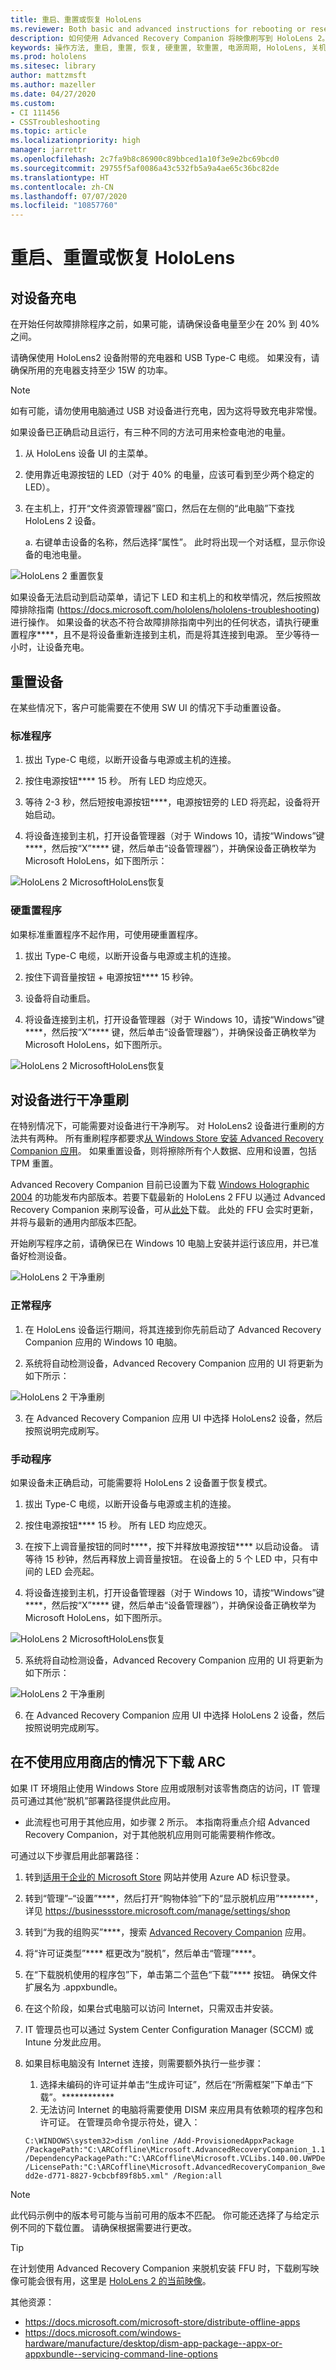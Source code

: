 ```yaml
---
title: 重启、重置或恢复 HoloLens
ms.reviewer: Both basic and advanced instructions for rebooting or resetting your HoloLens.
description: 如何使用 Advanced Recovery Companion 将映像刷写到 HoloLens 2。
keywords: 操作方法, 重启, 重置, 恢复, 硬重置, 软重置, 电源周期, HoloLens, 关机, arc, advanced recovery companion
ms.prod: hololens
ms.sitesec: library
author: mattzmsft
ms.author: mazeller
ms.date: 04/27/2020
ms.custom:
- CI 111456
- CSSTroubleshooting
ms.topic: article
ms.localizationpriority: high
manager: jarrettr
ms.openlocfilehash: 2c7fa9b8c86900c89bbced1a10f3e9e2bc69bcd0
ms.sourcegitcommit: 29755f5af0086a43c532fb5a9a4ae65c36bc82de
ms.translationtype: HT
ms.contentlocale: zh-CN
ms.lasthandoff: 07/07/2020
ms.locfileid: "10857760"
---
```

# 重启、重置或恢复 HoloLens

## 对设备充电

在开始任何故障排除程序之前，如果可能，请确保设备电量至少在 20% 到 40% 之间。

请确保使用 HoloLens2 设备附带的充电器和 USB Type-C 电缆。 如果没有，请确保所用的充电器支持至少 15W 的功率。

> [!NOTE]
> 如有可能，请勿使用电脑通过 USB 对设备进行充电，因为这将导致充电非常慢。

如果设备已正确启动且运行，有三种不同的方法可用来检查电池的电量。

1. 从 HoloLens 设备 UI 的主菜单。
2. 使用靠近电源按钮的 LED（对于 40% 的电量，应该可看到至少两个稳定的 LED）。
3. 在主机上，打开“文件资源管理器”窗口，然后在左侧的“此电脑”下查找 HoloLens 2 设备。
    
      a. 右键单击设备的名称，然后选择“属性”。 此时将出现一个对话框，显示你设备的电池电量。

![HoloLens 2 重置恢复](images/ResetRecovery2.png)

如果设备无法启动到启动菜单，请记下 LED 和主机上的和枚举情况，然后按照故障排除指南 (https://docs.microsoft.com/hololens/hololens-troubleshooting) 进行操作。 如果设备的状态不符合故障排除指南中列出的任何状态，请执行硬重置程序****，且不是将设备重新连接到主机，而是将其连接到电源。 至少等待一小时，让设备充电。

## 重置设备

在某些情况下，客户可能需要在不使用 SW UI 的情况下手动重置设备。 

### 标准程序
1. 拔出 Type-C 电缆，以断开设备与电源或主机的连接。

2. 按住电源按钮**** 15 秒。 所有 LED 均应熄灭。

3. 等待 2-3 秒，然后短按电源按钮****，电源按钮旁的 LED 将亮起，设备将开始启动。 

4. 将设备连接到主机，打开设备管理器（对于 Windows 10，请按“Windows”键****，然后按“X”**** 键，然后单击“设备管理器”），并确保设备正确枚举为 Microsoft HoloLens，如下图所示：

![HoloLens 2 MicrosoftHoloLens恢复](images/MicrosoftHoloLens_DeviceManager.png)

### 硬重置程序

如果标准重置程序不起作用，可使用硬重置程序。

1. 拔出 Type-C 电缆，以断开设备与电源或主机的连接。

2. 按住下调音量按钮 + 电源按钮**** 15 秒钟。

3. 设备将自动重启。 

4. 将设备连接到主机，打开设备管理器（对于 Windows 10，请按“Windows”键****，然后按“X”**** 键，然后单击“设备管理器”），并确保设备正确枚举为 Microsoft HoloLens，如下图所示。

![HoloLens 2 MicrosoftHoloLens恢复](images/MicrosoftHoloLens_DeviceManager.png)

## 对设备进行干净重刷

在特别情况下，可能需要对设备进行干净刷写。 对 HoloLens2 设备进行重刷的方法共有两种。 所有重刷程序都要求[从 Windows Store 安装 Advanced Recovery Companion 应用](https://www.microsoft.com/store/productId/9P74Z35SFRS8)。 如果重置设备，则将擦除所有个人数据、应用和设置，包括 TPM 重置。

Advanced Recovery Companion 目前已设置为下载 [Windows Holographic 2004](hololens-release-notes.md#windows-holographic-version-2004) 的功能发布内部版本。若要下载最新的 HoloLens 2 FFU 以通过 Advanced Recovery Companion 来刷写设备，可从[此处](https://aka.ms/hololens2download)下载。 此处的 FFU 会实时更新，并将与最新的通用内部版本匹配。 

开始刷写程序之前，请确保已在 Windows 10 电脑上安装并运行该应用，并已准备好检测设备。

![HoloLens 2 干净重刷](images/ARC1.png)

### 正常程序

1. 在 HoloLens 设备运行期间，将其连接到你先前启动了 Advanced Recovery Companion 应用的 Windows 10 电脑。

2. 系统将自动检测设备，Advanced Recovery Companion 应用的 UI 将更新为如下所示：

![HoloLens 2 干净重刷](images/ARC2.png)

3. 在 Advanced Recovery Companion 应用 UI 中选择 HoloLens2 设备，然后按照说明完成刷写。

### 手动程序

如果设备未正确启动，可能需要将 HoloLens 2 设备置于恢复模式。

1. 拔出 Type-C 电缆，以断开设备与电源或主机的连接。 

2. 按住电源按钮**** 15 秒。 所有 LED 均应熄灭。 

3. 在按下上调音量按钮的同时****，按下并释放电源按钮**** 以启动设备。 请等待 15 秒钟，然后再释放上调音量按钮。 在设备上的 5 个 LED 中，只有中间的 LED 会亮起。

4. 将设备连接到主机，打开设备管理器（对于 Windows 10，请按“Windows”键****，然后按“X”**** 键，然后单击“设备管理器”），并确保设备正确枚举为 Microsoft HoloLens，如下图所示。

![HoloLens 2 MicrosoftHoloLens恢复](images/MicrosoftHoloLensRecovery.png)

5. 系统将自动检测设备，Advanced Recovery Companion 应用的 UI 将更新为如下所示：

![HoloLens 2 干净重刷](images/ARC2.png)

6. 在 Advanced Recovery Companion 应用 UI 中选择 HoloLens 2 设备，然后按照说明完成刷写。

## 在不使用应用商店的情况下下载 ARC

如果 IT 环境阻止使用 Windows Store 应用或限制对该零售商店的访问，IT 管理员可通过其他“脱机”部署路径提供此应用。 

- 此流程也可用于其他应用，如步骤 2 所示。 本指南将重点介绍 Advanced Recovery Companion，对于其他脱机应用则可能需要稍作修改。  

可通过以下步骤启用此部署路径：
1.  转到[适用于企业的 Microsoft Store](https://businessstore.microsoft.com) 网站并使用 Azure AD 标识登录。
1.  转到“管理”–“设置”****，然后打开“购物体验”下的“显示脱机应用”********，详见 https://businessstore.microsoft.com/manage/settings/shop 
1.  转到“为我的组购买”****，搜索 [Advanced Recovery Companion](https://businessstore.microsoft.com/store/details/advanced-recovery-companion/9P74Z35SFRS8) 应用。
1.  将“许可证类型”**** 框更改为“脱机”，然后单击“管理”****。
1.  在“下载脱机使用的程序包”下，单击第二个蓝色“下载”**** 按钮。 确保文件扩展名为 .appxbundle。
1.  在这个阶段，如果台式电脑可以访问 Internet，只需双击并安装。 
1.  IT 管理员也可以通过 System Center Configuration Manager (SCCM) 或 Intune 分发此应用。
1.  如果目标电脑没有 Internet 连接，则需要额外执行一些步骤： 
    1.  选择未编码的许可证并单击“生成许可证”，然后在“所需框架”下单击“下载”。************ 
    1.  无法访问 Internet 的电脑将需要使用 DISM 来应用具有依赖项的程序包和许可证。 在管理员命令提示符处，键入：

      ```console
      C:\WINDOWS\system32>dism /online /Add-ProvisionedAppxPackage /PackagePath:"C:\ARCoffline\Microsoft.AdvancedRecoveryCompanion_1.19050.1301.0_neutral_~_8wekyb3d8bbwe.appxbundle" /DependencyPackagePath:"C:\ARCoffline\Microsoft.VCLibs.140.00.UWPDesktop_14.0.27629.0_x86__8wekyb3d8bbwe.appx" /LicensePath:"C:\ARCoffline\Microsoft.AdvancedRecoveryCompanion_8wekyb3d8bbwe_f72ce112-dd2e-d771-8827-9cbcbf89f8b5.xml" /Region:all
      ```
> [!NOTE]
> 此代码示例中的版本号可能与当前可用的版本不匹配。 你可能还选择了与给定示例不同的下载位置。 请确保根据需要进行更改。

> [!TIP]
> 在计划使用 Advanced Recovery Companion 来脱机安装 FFU 时，下载刷写映像可能会很有用，这里是 [HoloLens 2 的当前映像](https://aka.ms/hololens2download)。 

其他资源：
- https://docs.microsoft.com/microsoft-store/distribute-offline-apps 
- https://docs.microsoft.com/windows-hardware/manufacture/desktop/dism-app-package--appx-or-appxbundle--servicing-command-line-options


